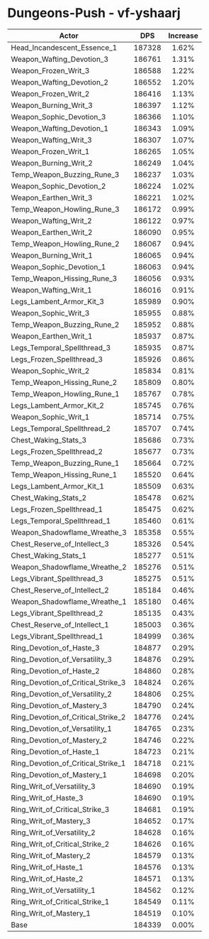 # Dungeons-Push - vf-yshaarj
| Actor | DPS | Increase |
|---|:---:|:---:|
|Head_Incandescent_Essence_1|187328|1.62%|
|Weapon_Wafting_Devotion_3|186761|1.31%|
|Weapon_Frozen_Writ_3|186588|1.22%|
|Weapon_Wafting_Devotion_2|186552|1.20%|
|Weapon_Frozen_Writ_2|186416|1.13%|
|Weapon_Burning_Writ_3|186397|1.12%|
|Weapon_Sophic_Devotion_3|186366|1.10%|
|Weapon_Wafting_Devotion_1|186343|1.09%|
|Weapon_Wafting_Writ_3|186307|1.07%|
|Weapon_Frozen_Writ_1|186265|1.05%|
|Weapon_Burning_Writ_2|186249|1.04%|
|Temp_Weapon_Buzzing_Rune_3|186237|1.03%|
|Weapon_Sophic_Devotion_2|186224|1.02%|
|Weapon_Earthen_Writ_3|186221|1.02%|
|Temp_Weapon_Howling_Rune_3|186172|0.99%|
|Weapon_Wafting_Writ_2|186122|0.97%|
|Weapon_Earthen_Writ_2|186090|0.95%|
|Temp_Weapon_Howling_Rune_2|186067|0.94%|
|Weapon_Burning_Writ_1|186065|0.94%|
|Weapon_Sophic_Devotion_1|186063|0.94%|
|Temp_Weapon_Hissing_Rune_3|186056|0.93%|
|Weapon_Wafting_Writ_1|186016|0.91%|
|Legs_Lambent_Armor_Kit_3|185989|0.90%|
|Weapon_Sophic_Writ_3|185955|0.88%|
|Temp_Weapon_Buzzing_Rune_2|185952|0.88%|
|Weapon_Earthen_Writ_1|185937|0.87%|
|Legs_Temporal_Spellthread_3|185935|0.87%|
|Legs_Frozen_Spellthread_3|185926|0.86%|
|Weapon_Sophic_Writ_2|185834|0.81%|
|Temp_Weapon_Hissing_Rune_2|185809|0.80%|
|Temp_Weapon_Howling_Rune_1|185767|0.78%|
|Legs_Lambent_Armor_Kit_2|185745|0.76%|
|Weapon_Sophic_Writ_1|185714|0.75%|
|Legs_Temporal_Spellthread_2|185707|0.74%|
|Chest_Waking_Stats_3|185686|0.73%|
|Legs_Frozen_Spellthread_2|185677|0.73%|
|Temp_Weapon_Buzzing_Rune_1|185664|0.72%|
|Temp_Weapon_Hissing_Rune_1|185520|0.64%|
|Legs_Lambent_Armor_Kit_1|185509|0.63%|
|Chest_Waking_Stats_2|185478|0.62%|
|Legs_Frozen_Spellthread_1|185475|0.62%|
|Legs_Temporal_Spellthread_1|185460|0.61%|
|Weapon_Shadowflame_Wreathe_3|185358|0.55%|
|Chest_Reserve_of_Intellect_3|185326|0.54%|
|Chest_Waking_Stats_1|185277|0.51%|
|Weapon_Shadowflame_Wreathe_2|185276|0.51%|
|Legs_Vibrant_Spellthread_3|185275|0.51%|
|Chest_Reserve_of_Intellect_2|185184|0.46%|
|Weapon_Shadowflame_Wreathe_1|185180|0.46%|
|Legs_Vibrant_Spellthread_2|185135|0.43%|
|Chest_Reserve_of_Intellect_1|185003|0.36%|
|Legs_Vibrant_Spellthread_1|184999|0.36%|
|Ring_Devotion_of_Haste_3|184877|0.29%|
|Ring_Devotion_of_Versatility_3|184876|0.29%|
|Ring_Devotion_of_Haste_2|184860|0.28%|
|Ring_Devotion_of_Critical_Strike_3|184824|0.26%|
|Ring_Devotion_of_Versatility_2|184806|0.25%|
|Ring_Devotion_of_Mastery_3|184790|0.24%|
|Ring_Devotion_of_Critical_Strike_2|184776|0.24%|
|Ring_Devotion_of_Versatility_1|184765|0.23%|
|Ring_Devotion_of_Mastery_2|184746|0.22%|
|Ring_Devotion_of_Haste_1|184723|0.21%|
|Ring_Devotion_of_Critical_Strike_1|184718|0.21%|
|Ring_Devotion_of_Mastery_1|184698|0.20%|
|Ring_Writ_of_Versatility_3|184690|0.19%|
|Ring_Writ_of_Haste_3|184690|0.19%|
|Ring_Writ_of_Critical_Strike_3|184681|0.19%|
|Ring_Writ_of_Mastery_3|184652|0.17%|
|Ring_Writ_of_Versatility_2|184628|0.16%|
|Ring_Writ_of_Critical_Strike_2|184626|0.16%|
|Ring_Writ_of_Mastery_2|184579|0.13%|
|Ring_Writ_of_Haste_1|184576|0.13%|
|Ring_Writ_of_Haste_2|184571|0.13%|
|Ring_Writ_of_Versatility_1|184562|0.12%|
|Ring_Writ_of_Critical_Strike_1|184549|0.11%|
|Ring_Writ_of_Mastery_1|184519|0.10%|
|Base|184339|0.00%|
